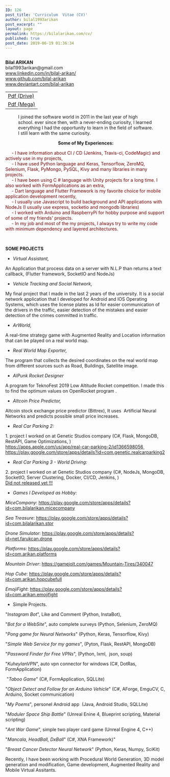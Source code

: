 ```yaml
---
ID: 126
post_title: 'Curriculum  Vitae (CV)'
author: bilal1993arikan
post_excerpt: ""
layout: page
permalink: https://bilalarikan.com/cv/
published: true
post_date: 2019-06-19 01:36:34
---
```

<!-- wp:media-text {"mediaId":222,"mediaType":"image","mediaWidth":20} -->
<div class="wp-block-media-text alignwide" style="grid-template-columns:20% auto"><figure class="wp-block-media-text__media"><img src="https://bilalarikan.com/wp-content/uploads/2019/09/BA-small_200_258.png" alt="" class="wp-image-222"/></figure><div class="wp-block-media-text__content"><!-- wp:paragraph {"placeholder":"Content…","fontSize":"medium"} -->
<p class="has-medium-font-size"><strong>Bilal ARIKAN</strong>
<br>bilal1993arikan@gmail.com<br> 
<a href="www.linkedin.com/in/bilal-arikan/">www.linkedin.com/in/bilal-arikan/</a> <br> 
<a href="www.github.com/bilal-arikan">www.github.com/bilal-arikan</a> <br> 
<a href="www.deviantart.com/bilal-arikan">www.deviantart.com/bilal-arikan</a> <br> 

</p>
<!-- /wp:paragraph --></div></div>
<!-- /wp:media-text -->

<!-- wp:table -->
<table class="wp-block-table"><tbody><tr><td><a href="https://drive.google.com/file/d/1t_uOL7fzpQDvE2F-VkZxDEtmXBAbH_EH/">Pdf (Drive)</a></td></tr><tr><td><a href="https://mega.nz/#!X9x3CSSI!Fl_6lAEh0zGvqE3wce42N73a_4iUX8AmwdCfHMMsZk4">Pdf (Mega)</a></td></tr></tbody></table>
<!-- /wp:table -->

<!-- wp:html -->
<figure class="wp-block-pullquote is-style-default" style="border-color:#313131"><div class="has-text-color has-very-dark-gray-color"><p>      I joined the software world in 2011 in the last year of high school. ever since then, with a never-ending curiosity, I learned everything I had the opportunity to learn in the field of software. I still learn with the same curiosity.</p></div></figure>
<!-- /wp:html -->

<!-- wp:paragraph {"align":"center","fontSize":"medium"} -->
<p style="text-align:center" class="has-medium-font-size"><strong>Some of My Experiences</strong><strong>:</strong></p>
<!-- /wp:paragraph -->

<p class="has-medium-font-size"><span style="color: #800000;">     - I have information about CI / CD (Jenkins, Travis-ci, CodeMagic) and actively use in my projects,</span><br /><span style="color: #800000;">     - I have used Python language and Keras, Tensorflow, ZeroMQ, Selenium, Flask, PyMongo, PySQL, Kivy and many libraries in many projects.</span><br /><span style="color: #800000;">     - I have been using C # language with Unity projects for a long time. I also worked with FormApplications as an extra,</span><br /><span style="color: #800000;">     - Dart language and Flutter Framework is my favorite choice for mobile application development recently,</span><br /><span style="color: #800000;">     - I usually use Javascript to build background and API applications with NodeJs (I usually use express, socketio and mongodb libraries)</span><br /><span style="color: #800000;">     - I worked with Arduino and RaspberryPi for hobby purpose and support of some of my friends' projects.</span><br /><span style="color: #800000;">     - In my job and most of the my projects, I always try to write my code with minimum dependency and layered architectures.</span></p>
<p> </p>
<p class="has-medium-font-size"><strong>SOME PROJECTS</strong></p>
<p><!-- /wp:paragraph --></p>
<p><!-- wp:list {"fontSize":"medium"}--></p>
<ul>
<li><em class="has-medium-font-size">Virtual Assistant,</em></li>
</ul>
<p><!-- /wp:list --></p>
<p><!-- wp:paragraph {"fontSize":"medium"} --></p>
<p class="has-medium-font-size">An Application that process data on a server with N.L.P than returns a text callback, (Flutter framework, SocketIO and NodeJs)</p>
<p><!-- /wp:paragraph --></p>
<p><!-- wp:list --></p>
<ul>
<li><em class="has-medium-font-size">Vehicle Tracking and Social Network,</em></li>
</ul>
<p><!-- /wp:list --></p>
<p><!-- wp:paragraph {"fontSize":"medium"} --></p>
<p class="has-medium-font-size">My final project that I made in the last 2 years of the university. It is a social network application that I developed for Android and IOS Operating Systems, which uses the license plates as Id for easier communication of the drivers in the traffic, easier detection of the mistakes and easier detection of the crimes committed in traffic.</p>
<p><!-- /wp:paragraph --></p>
<p><!-- wp:list --></p>
<ul>
<li><em class="has-medium-font-size">ArWorld,</em></li>
</ul>
<p><!-- /wp:list --></p>
<p><!-- wp:paragraph {"fontSize":"medium"} --></p>
<p class="has-medium-font-size">A real-time strategy game with Augmented Reality and Location information that can be played on a real world map.</p>
<p><!-- /wp:paragraph --></p>
<p><!-- wp:list --></p>
<ul>
<li><em class="has-medium-font-size">Real World Map Exporter,</em></li>
</ul>
<p><!-- /wp:list --></p>
<p><!-- wp:paragraph {"fontSize":"medium"} --></p>
<p class="has-medium-font-size">The program that collects the desired coordinates on the real world map from different sources such as Road, Buildings, Satellite image.</p>
<p><!-- /wp:paragraph --></p>
<p><!-- wp:list --></p>
<ul>
<li><em class="has-medium-font-size">AIPunk Rocket Designer </em></li>
</ul>
<p><!-- /wp:list --></p>
<p><!-- wp:paragraph {"fontSize":"medium"} --></p>
<p class="has-medium-font-size">A program for TeknoFest 2019 Low Altitude Rocket competition. I made this to find the optimum values on OpenRocket program .</p>
<p><!-- /wp:paragraph --></p>
<p><!-- wp:list --></p>
<ul>
<li><em class="has-medium-font-size">Altcoin Price Predictor,</em></li>
</ul>
<p><!-- /wp:list --></p>
<p><!-- wp:paragraph {"fontSize":"medium"} --></p>
<p class="has-medium-font-size">Altcoin stock exchange price predictor (Bittrex), It uses  Artificial Neural Networks and predicts possible small price increases.</p>
<p><!-- /wp:paragraph --></p>
<p><!-- wp:list --></p>
<ul>
<li><em class="has-medium-font-size">Real Car Parking 2:</em></li>
</ul>
<p><!-- /wp:list --></p>
<p><!-- wp:paragraph {"fontSize":"medium"} --></p>
<p class="has-medium-font-size">1. project I worked on at Genetic Studios company (C#, Flask, MongoDB, RestAPI, Game Optimizations, )<br /><a href="https://apps.apple.com/us/app/real-car-parking-2/id1366598056">https://apps.apple.com/us/app/real-car-parking-2/id1366598056 </a><br /><a href="https://play.google.com/store/apps/details?id=com.genetic.realcarparking2">https://play.google.com/store/apps/details?id=com.genetic.realcarparking2</a></p>
<p><!-- /wp:paragraph --></p>
<p><!-- wp:list --></p>
<ul>
<li><em class="has-medium-font-size">Real Car Parking 3 - World Driving:</em></li>
</ul>
<p><!-- /wp:list --></p>
<p><!-- wp:paragraph {"fontSize":"medium"} --></p>
<p class="has-medium-font-size">2. project I worked on at Genetic Studios company (C#, NodeJs, MongoDB, SocketIO, Server Clustering, Docker, CI/CD, Jenkins, )<br /><a href="https://play.google.com/store/apps/dev?id=8550478867825785622">Did not released yet !!!</a></p>
<p><!-- /wp:paragraph --></p>
<p><!-- wp:list --></p>
<ul>
<li><em class="has-medium-font-size">Games I Developed as Hobby:</em></li>
</ul>
<p><!-- /wp:list --></p>
<p><!-- wp:paragraph {"fontSize":"medium"} --></p>
<p class="has-medium-font-size"><em>MiceCompany</em>: <a href="https://play.google.com/store/apps/details?id=com.bilalarikan.micecompany">https://play.google.com/store/apps/details?id=com.bilalarikan.micecompany</a></p>
<p><!-- /wp:paragraph --></p>
<p><!-- wp:paragraph {"fontSize":"medium"} --></p>
<p class="has-medium-font-size"><em>Sea Treasure</em>: <a href="https://play.google.com/store/apps/details?id=com.bilalarikan.stpr">https://play.google.com/store/apps/details?id=com.bilalarikan.stpr</a></p>
<p><!-- /wp:paragraph --></p>
<p><!-- wp:paragraph {"fontSize":"medium"} --></p>
<p class="has-medium-font-size"><em>Drone Simulator</em>: <a href="https://play.google.com/store/apps/details?id=net.farukcan.drone">https://play.google.com/store/apps/details?id=net.farukcan.drone</a></p>
<p><!-- /wp:paragraph --></p>
<p><!-- wp:paragraph {"fontSize":"medium"} --></p>
<p class="has-medium-font-size"><em>Platforms</em>: <a href="https://play.google.com/store/apps/details?id=com.arikan.platforms">https://play.google.com/store/apps/details?id=com.arikan.platforms</a></p>
<p><!-- /wp:paragraph --></p>
<p><!-- wp:paragraph {"fontSize":"medium"} --></p>
<p class="has-medium-font-size"><em>Mountain Driver</em>: <a href="https://gamejolt.com/games/Mountain-Tires/340047">https://gamejolt.com/games/Mountain-Tires/340047</a></p>
<p><!-- /wp:paragraph --></p>
<p><!-- wp:paragraph {"fontSize":"medium"} --></p>
<p class="has-medium-font-size"><em>Hop Cube</em>: <a href="https://play.google.com/store/apps/details?id=com.arikan.hopcubefull">https://play.google.com/store/apps/details?id=com.arikan.hopcubefull</a></p>
<p><!-- /wp:paragraph --></p>
<p><!-- wp:paragraph {"fontSize":"medium"} --></p>
<p class="has-medium-font-size"><em>EmojiFight</em>: <a href="https://play.google.com/store/apps/details?id=com.arikan.emojifight">https://play.google.com/store/apps/details?id=com.arikan.emojifight</a></p>
<div class="has-medium-font-size">
<ul>
<li>Simple Projects.</li>
</ul>
<p>"<em>Instagram Bot</em>", Like and Comment (Python, InstaBot),</p>
<p>"<em>Bot for a WebSite</em>", auto complete surveys (Python, Selenium, ZeroMQ)</p>
<p>"<em>Pong game for Neural Networks</em>" (Python, Keras, Tensorflow, Kivy)</p>
<p>"<em>Simple Web Service for my games</em>", (Pyton, Flask, RestAPI, MongoDB)</p>
<p>"<em>Password Finder for Free VPNs</em>", (Python, lxml,  json, soup)</p>
<p>"<em>KuheylanVPN</em>", auto vpn connector for windows (C#, DotRas, FormApplication)</p>
<p> "<em>Taboo Game</em>" (C#, FormApplication, SQLLite)</p>
<p>"<em>Object Detect and Follow for an Arduino Vehicle</em>" (C#, AForge, EmguCV, C, Arduino, Socket communication)</p>
<p>"<em>My Poems</em>", personel Android app  (Java, Android Studio, SQLLite)</p>
<p>"<em>Moduler Space Ship Battle</em>" (Unreal Enine 4, Blueprint scripting, Material scripting)</p>
<p>"<em>Ant War Game</em>", simple two player card game (Unreal Engine 4, C++)</p>
<p>"<em>Mancala, HeadBall, DxBall</em>" (C#, XNA Framework)"</p>
<p>"<em>Breast Cancer Detector Neural Network</em>" (Python, Keras, Numpy, SciKit)</p>
</div>
<p><!-- /wp:paragraph --></p>
<p><!-- wp:paragraph {"fontSize":"medium"} --></p>
<p class="has-medium-font-size">Recently, I have been working with Procedural World Generation, 3D model generation and modification, Game development, Augmented Reality and Mobile Virtual Assitants.</p>
<p><!-- /wp:file --></p>
<p><!-- wp:paragraph --></p>
<p><!-- /wp:paragraph --></p>